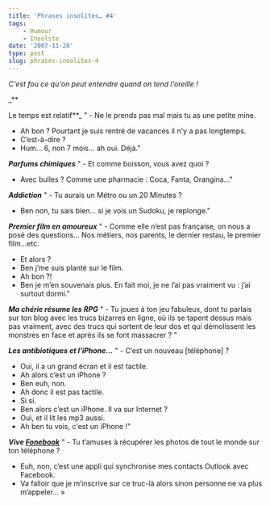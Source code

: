 ```yaml
---
title: 'Phrases insolites… #4'
tags:
    - Humour
    - Insolite
date: '2007-11-28'
type: post
slug: phrases-insolites-4
---
```


_C'est fou ce qu'on peut entendre quand on tend l'oreille&nbsp;!_

\_\*\*<!-- more -->

Le temps est relatif\*\*\_
" - Ne le prends pas mal mais tu as une petite mine.

* Ah bon&nbsp;? Pourtant je suis rentré de vacances il n'y a pas longtemps.
* C’est-à-dire&nbsp;?
* Hum… 6, non 7 mois… ah oui. Déjà."

_**Parfums chimiques**_
" - Et comme boisson, vous avez quoi&nbsp;?

* Avec bulles&nbsp;? Comme une pharmacie&nbsp;: Coca, Fanta, Orangina…"

_**Addiction**_
" - Tu aurais un Métro ou un 20 Minutes&nbsp;?

* Ben non, tu sais bien… si je vois un Sudoku, je replonge."

_**Premier film en amoureux**_
" - Comme elle n’est pas française, on nous a posé des questions… Nos métiers, nos parents, le dernier restau, le premier film…etc.

* Et alors&nbsp;?
* Ben j’me suis planté sur le film.
* Ah bon&nbsp;?!
* Ben je m’en souvenais plus. En fait moi, je ne l’ai pas vraiment vu&nbsp;: j’ai surtout dormi."

_**Ma chérie résume les RPG**_
" - Tu joues à ton jeu fabuleux, dont tu parlais sur ton blog avec les trucs bizarres en ligne, où ils se tapent dessus mais pas vraiment, avec des trucs qui sortent de leur dos et qui démolissent les monstres en face et après ils se font massacrer&nbsp;? "

_**Les antibiotiques et l'iPhone…**_
" - C’est un nouveau [téléphone]&nbsp;?

* Oui, il a un grand écran et il est tactile.
* Ah alors c’est un iPhone&nbsp;?
* Ben euh, non.
* Ah donc il est pas tactile.
* Si si.
* Ben alors c’est un iPhone. Il va sur Internet&nbsp;?
* Oui, et il lit les mp3 aussi.
* Ah ben tu vois, c'est un iPhone&nbsp;!"

_**Vive [Fonebook](https://sites.google.com/site/rossdargan/)**_
" - Tu t’amuses à récupérer les photos de tout le monde sur ton téléphone&nbsp;?

* Euh, non, c’est une appli qui synchronise mes contacts Outlook avec Facebook.
* Va falloir que je m’inscrive sur ce truc-là alors sinon personne ne va plus m’appeler…&nbsp;»
